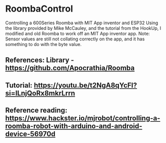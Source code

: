 # RoombaControl
Controlling a 600Series Roomba with MIT App inventor and ESP32
Using the library provided by Mike McCauley, and the tutorial from the HookUp, I modified and old Roomba to work off an MIT App inventor app.
Note: Sensor values are still not collating correctly on the app, and it has something to do with the byte value.


## References: Library - https://github.com/Apocrathia/Roomba
## Tutorial: https://youtu.be/t2NgA8qYcFI?si=ILnjQoRx8mkrLrrn
## Reference reading: https://www.hackster.io/mjrobot/controlling-a-roomba-robot-with-arduino-and-android-device-56970d

